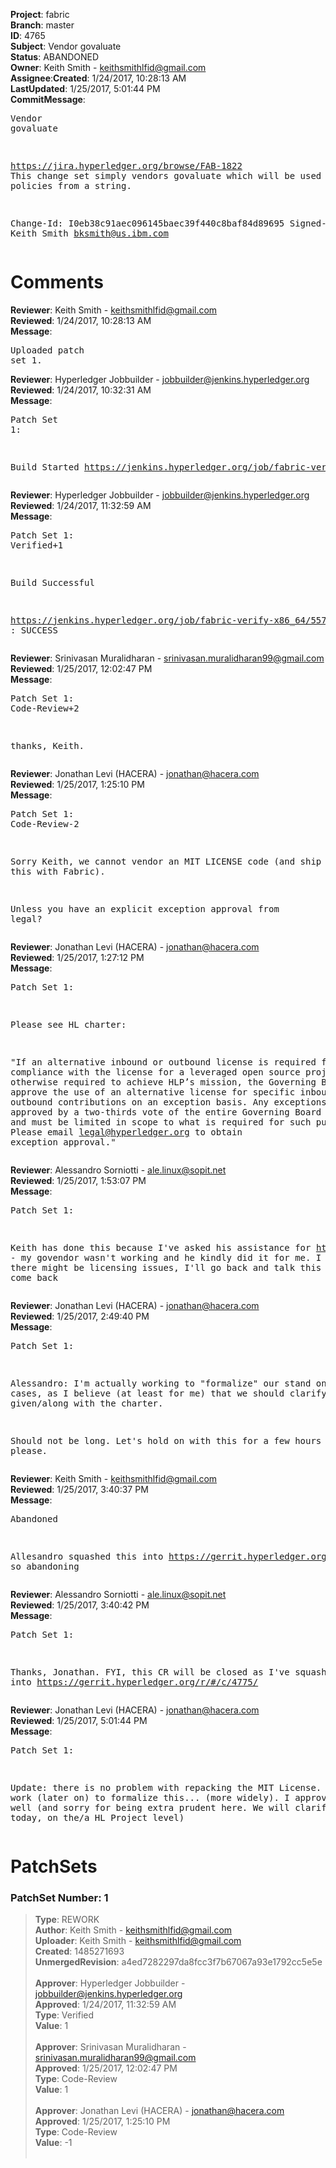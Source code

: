 <strong>Project</strong>: fabric</br><strong>Branch</strong>: master<br><strong>ID</strong>: 4765<br><strong>Subject</strong>: Vendor govaluate<br><strong>Status</strong>: ABANDONED<br><strong>Owner</strong>: Keith Smith - keithsmithlfid@gmail.com<br><strong>Assignee</strong>:<strong>Created</strong>: 1/24/2017, 10:28:13 AM<br><strong>LastUpdated</strong>: 1/25/2017, 5:01:44 PM<br><strong>CommitMessage</strong>:<br><pre>Vendor govaluate

https://jira.hyperledger.org/browse/FAB-1822
This change set simply vendors govaluate which will
be used to create policies from a string.

Change-Id: I0eb38c91aec096145baec39f440c8baf84d89695
Signed-off-by: Keith Smith <bksmith@us.ibm.com>
</pre><h1>Comments</h1><strong>Reviewer</strong>: Keith Smith - keithsmithlfid@gmail.com<br><strong>Reviewed</strong>: 1/24/2017, 10:28:13 AM<br><strong>Message</strong>: <pre>Uploaded patch set 1.</pre><strong>Reviewer</strong>: Hyperledger Jobbuilder - jobbuilder@jenkins.hyperledger.org<br><strong>Reviewed</strong>: 1/24/2017, 10:32:31 AM<br><strong>Message</strong>: <pre>Patch Set 1:

Build Started https://jenkins.hyperledger.org/job/fabric-verify-x86_64/5579/</pre><strong>Reviewer</strong>: Hyperledger Jobbuilder - jobbuilder@jenkins.hyperledger.org<br><strong>Reviewed</strong>: 1/24/2017, 11:32:59 AM<br><strong>Message</strong>: <pre>Patch Set 1: Verified+1

Build Successful 

https://jenkins.hyperledger.org/job/fabric-verify-x86_64/5579/ : SUCCESS</pre><strong>Reviewer</strong>: Srinivasan Muralidharan - srinivasan.muralidharan99@gmail.com<br><strong>Reviewed</strong>: 1/25/2017, 12:02:47 PM<br><strong>Message</strong>: <pre>Patch Set 1: Code-Review+2

thanks, Keith.</pre><strong>Reviewer</strong>: Jonathan Levi (HACERA) - jonathan@hacera.com<br><strong>Reviewed</strong>: 1/25/2017, 1:25:10 PM<br><strong>Message</strong>: <pre>Patch Set 1: Code-Review-2

Sorry Keith, we cannot vendor an MIT LICENSE code (and ship it like this with Fabric).

Unless you have an explicit exception approval from legal?</pre><strong>Reviewer</strong>: Jonathan Levi (HACERA) - jonathan@hacera.com<br><strong>Reviewed</strong>: 1/25/2017, 1:27:12 PM<br><strong>Message</strong>: <pre>Patch Set 1:

Please see HL charter:

"If an alternative inbound or outbound license is required for compliance with the license for a leveraged open source project or is otherwise required to achieve HLP’s mission, the Governing Board may approve the use of an alternative license for specific inbound or outbound contributions on an exception basis. Any exceptions must be approved by a two-thirds vote of the entire Governing Board and the LF and must be limited in scope to what is required for such purpose. Please email legal@hyperledger.org to obtain exception approval."</pre><strong>Reviewer</strong>: Alessandro Sorniotti - ale.linux@sopit.net<br><strong>Reviewed</strong>: 1/25/2017, 1:53:07 PM<br><strong>Message</strong>: <pre>Patch Set 1:

Keith has done this because I've asked his assistance for https://gerrit.hyperledger.org/r/#/c/4775 - my govendor wasn't working and he kindly did it for me. I didn't think there might be licensing issues, I'll go back and talk this over and come back</pre><strong>Reviewer</strong>: Jonathan Levi (HACERA) - jonathan@hacera.com<br><strong>Reviewed</strong>: 1/25/2017, 2:49:40 PM<br><strong>Message</strong>: <pre>Patch Set 1:

Alessandro: I'm actually working to "formalize" our stand on such cases, as I believe (at least for me) that we should clarify this point, given/along with the charter.

Should not be long. Let's hold on with this for a few hours please.</pre><strong>Reviewer</strong>: Keith Smith - keithsmithlfid@gmail.com<br><strong>Reviewed</strong>: 1/25/2017, 3:40:37 PM<br><strong>Message</strong>: <pre>Abandoned

Allesandro squashed this into https://gerrit.hyperledger.org/r/#/c/4775/, so abandoning</pre><strong>Reviewer</strong>: Alessandro Sorniotti - ale.linux@sopit.net<br><strong>Reviewed</strong>: 1/25/2017, 3:40:42 PM<br><strong>Message</strong>: <pre>Patch Set 1:

Thanks, Jonathan. FYI, this CR will be closed as I've squashed it into https://gerrit.hyperledger.org/r/#/c/4775/</pre><strong>Reviewer</strong>: Jonathan Levi (HACERA) - jonathan@hacera.com<br><strong>Reviewed</strong>: 1/25/2017, 5:01:44 PM<br><strong>Message</strong>: <pre>Patch Set 1:

Update: there is no problem with repacking the MIT License. I will work (later on) to formalize this... (more widely). I approved 4775 as well (and sorry for being extra prudent here. We will clarify this today, on the/a HL Project level)</pre><h1>PatchSets</h1><h3>PatchSet Number: 1</h3><blockquote><strong>Type</strong>: REWORK<br><strong>Author</strong>: Keith Smith - keithsmithlfid@gmail.com<br><strong>Uploader</strong>: Keith Smith - keithsmithlfid@gmail.com<br><strong>Created</strong>: 1485271693<br><strong>UnmergedRevision</strong>: a4ed7282297da8fcc3f7b67067a93e1792cc5e5e<br><br><strong>Approver</strong>: Hyperledger Jobbuilder - jobbuilder@jenkins.hyperledger.org<br><strong>Approved</strong>: 1/24/2017, 11:32:59 AM<br><strong>Type</strong>: Verified<br><strong>Value</strong>: 1<br><br><strong>Approver</strong>: Srinivasan Muralidharan - srinivasan.muralidharan99@gmail.com<br><strong>Approved</strong>: 1/25/2017, 12:02:47 PM<br><strong>Type</strong>: Code-Review<br><strong>Value</strong>: 1<br><br><strong>Approver</strong>: Jonathan Levi (HACERA) - jonathan@hacera.com<br><strong>Approved</strong>: 1/25/2017, 1:25:10 PM<br><strong>Type</strong>: Code-Review<br><strong>Value</strong>: -1<br><br></blockquote>